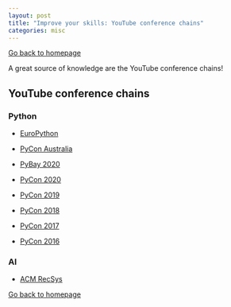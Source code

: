 ```yaml
---
layout: post
title: "Improve your skills: YouTube conference chains"
categories: misc
---
```


[Go back to homepage](https://guillaumesimo.github.io/)

A great source of knowledge are the YouTube conference chains!

## YouTube conference chains

### Python

* <a href="https://www.youtube.com/user/PythonItalia" target="_blank">EuroPython</a>

* <a href="https://www.youtube.com/user/PyConAU" target="_blank">PyCon Australia</a>

* <a href="https://www.youtube.com/channel/UC51aOZF5nnderbuar5D5ifw" target="_blank">PyBay 2020</a>

* <a href="https://www.youtube.com/channel/UCMjMBMGt0WJQLeluw6qNJuA" target="_blank">PyCon 2020</a>

* [PyCon 2019](https://www.youtube.com/channel/UCxs2IIVXaEHHA4BtTiWZ2mQ)

* [PyCon 2018](https://www.youtube.com/channel/UCsX05-2sVSH7Nx3zuk3NYuQ)

* [PyCon 2017](https://www.youtube.com/channel/UCrJhliKNQ8g0qoE_zvL8eVg)

* [PyCon 2016](https://www.youtube.com/channel/UCwTD5zJbsQGJN75MwbykYNw)


### AI

* [ACM RecSys](https://www.youtube.com/channel/UC2nEn-yNA1BtdDNWziphPGA)


[Go back to homepage](https://guillaumesimo.github.io/)

